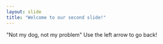 ```yaml
---
layout: slide
title: "Welcome to our second slide!"
---
```

"Not my dog, not my problem"
Use the left arrow to go back!
